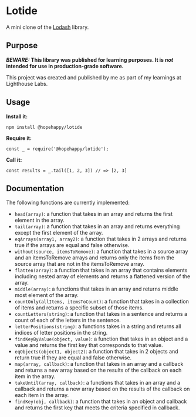 # Lotide

A mini clone of the [Lodash](https://lodash.com) library.

## Purpose

**_BEWARE:_ This library was published for learning purposes. It is _not_ intended for use in production-grade software.**

This project was created and published by me as part of my learnings at Lighthouse Labs. 

## Usage

**Install it:**

`npm install @hopehappy/lotide`

**Require it:**

`const _ = require('@hopehappy/lotide');`

**Call it:**

`const results = _.tail([1, 2, 3]) // => [2, 3]`

## Documentation

The following functions are currently implemented:

* `head(array)`: a function that takes in an array and returns the first element in the array.
* `tail(array)`: a function that takes in an array and returns everything except the first element of the array.
* `eqArrays(array1, array2)`: a function that takes in 2 arrays and returns true if the arrays are equal and false otherwise.
* `without(source, itemsToRemove)`: a function that takes in a source array and an itemsToRemove arrays and returns only the items from the source array that are not in the itemsToRemove array.
* `flatten(array)`: a function that takes in an array that contains elements including nested array of elements and returns a flattened version of the array.
* `middle(array)`: a functions that takes in an array and returns middle most element of the array.
* `countOnly(allItems, itemsToCount)`: a function that takes in a collection of items and returns a specific subset of those items.
* `countLetters(string)`: a function that takes in a sentence and returns a count of each of the letters in the sentence.
* `letterPositions(string)`: a functions takes in a string and returns all indices of letter positions in the string.
* `findKeyByValue(object, value)`: a function that takes in an object and a value and returns the first key that corresponds to that value.
* `eqObjects(object1, object2)`: a function that takes in 2 objects and return true if they are equal and false otherwise.
* `map(array, callback)`: a function that takes in an array and a callback and returns a new array based on the results of the callback on each item in the array.
* `takeUntil(array, callback)`: a functions that takes in an array and a callback and returns a new array based on the results of the callback on each item in the array.
* `findKey(obj, callback)`: a function that takes in an object and callback and returns the first key that meets the criteria specified in callback.